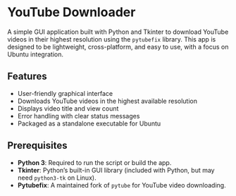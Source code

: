 # YouTube Downloader

A simple GUI application built with Python and Tkinter to download YouTube videos in their highest resolution using the `pytubefix` library. This app is designed to be lightweight, cross-platform, and easy to use, with a focus on Ubuntu integration.

## Features
- User-friendly graphical interface
- Downloads YouTube videos in the highest available resolution
- Displays video title and view count
- Error handling with clear status messages
- Packaged as a standalone executable for Ubuntu

## Prerequisites
- **Python 3**: Required to run the script or build the app.
- **Tkinter**: Python’s built-in GUI library (included with Python, but may need `python3-tk` on Linux).
- **Pytubefix**: A maintained fork of `pytube` for YouTube video downloading.

